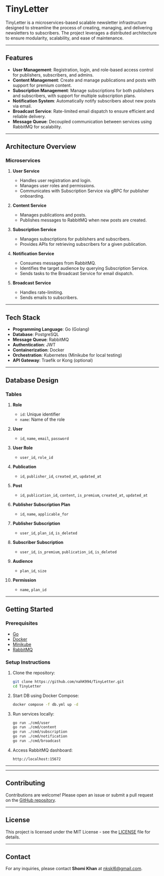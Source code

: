 # TinyLetter

TinyLetter is a microservices-based scalable newsletter infrastructure designed to streamline the process of creating, managing, and delivering newsletters to subscribers. The project leverages a distributed architecture to ensure modularity, scalability, and ease of maintenance.

---

## **Features**

- **User Management**: Registration, login, and role-based access control for publishers, subscribers, and admins.
- **Content Management**: Create and manage publications and posts with support for premium content.
- **Subscription Management**: Manage subscriptions for both publishers and subscribers, with support for multiple subscription plans.
- **Notification System**: Automatically notify subscribers about new posts via email.
- **Broadcast Service**: Rate-limited email dispatch to ensure efficient and reliable delivery.
- **Message Queue**: Decoupled communication between services using RabbitMQ for scalability.

---

## **Architecture Overview**

### **Microservices**

1. **User Service**
   - Handles user registration and login.
   - Manages user roles and permissions.
   - Communicates with Subscription Service via gRPC for publisher onboarding.

2. **Content Service**
   - Manages publications and posts.
   - Publishes messages to RabbitMQ when new posts are created.

3. **Subscription Service**
   - Manages subscriptions for publishers and subscribers.
   - Provides APIs for retrieving subscribers for a given publication.

4. **Notification Service**
   - Consumes messages from RabbitMQ.
   - Identifies the target audience by querying Subscription Service.
   - Sends tasks to the Broadcast Service for email dispatch.

5. **Broadcast Service**
   - Handles rate-limiting.
   - Sends emails to subscribers.

---

## **Tech Stack**

- **Programming Language**: Go (Golang)
- **Database**: PostgreSQL
- **Message Queue**: RabbitMQ
- **Authentication**: JWT
- **Containerization**: Docker
- **Orchestration**: Kubernetes (Minikube for local testing)
- **API Gateway**: Traefik or Kong (optional)

---

## **Database Design**

### **Tables**

1. **Role**
   - `id`: Unique identifier
   - `name`: Name of the role

2. **User**
   - `id`, `name`, `email`, `password`

3. **User Role**
   - `user_id`, `role_id`

4. **Publication**
   - `id`, `publisher_id`, `created_at`, `updated_at`

5. **Post**
   - `id`, `publication_id`, `content`, `is_premium`, `created_at`, `updated_at`

6. **Publisher Subscription Plan**
   - `id`, `name`, `applicable_for`

7. **Publisher Subscription**
   - `user_id`, `plan_id`, `is_deleted`

8. **Subscriber Subscription**
   - `user_id`, `is_premium`, `publication_id`, `is_deleted`

9. **Audience**
   - `plan_id`, `size`

10. **Permission**
    - `name`, `plan_id`

---

## **Getting Started**

### **Prerequisites**

- [Go](https://golang.org/)
- [Docker](https://www.docker.com/)
- [Minikube](https://minikube.sigs.k8s.io/docs/)
- [RabbitMQ](https://www.rabbitmq.com/)

### **Setup Instructions**

1. Clone the repository:
   ```bash
   git clone https://github.com/nahK994/TinyLetter.git
   cd TinyLetter
   ```

2. Start DB using Docker Compose:
   ```bash
   docker compose -f db.yml up -d
   ```

3. Run services locally:
   ```bash
   go run ./cmd/user
   go run ./cmd/content
   go run ./cmd/subscription
   go run ./cmd/notification
   go run ./cmd/broadcast
   ```

4. Access RabbitMQ dashboard:
   ```
   http://localhost:15672
   ```

---

<!-- ## **Testing Locally**

1. Start Minikube:
   ```bash
   minikube start
   ```

2. Deploy services to Minikube:
   ```bash
   kubectl apply -f k8s/
   ```

3. Access the application via Minikube's IP address:
   ```bash
   minikube service list
   ```

--- -->

---

## **Contributing**

Contributions are welcome! Please open an issue or submit a pull request on the [GitHub repository](https://github.com/nahK994/TinyLetter).

---

## **License**

This project is licensed under the MIT License - see the [LICENSE](LICENSE) file for details.

---

## **Contact**

For any inquiries, please contact **Shomi Khan** at [nkskl6@gmail.com](mailto:nkskl6@gmail.com).

